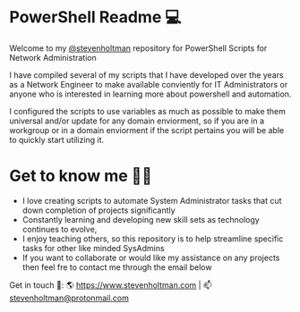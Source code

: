 # PowerShell Readme 💻
Welcome to my <a href="https://github.com/stevenholtman">@stevenholtman</a> repository for PowerShell Scripts for Network Administration

I have compiled several of my scripts that I have developed over the years as a Network Engineer to make available conviently for IT Administrators or anyone who is interested in learning more about powershell and automation.

I configured the scripts to use variables as much as possible to make them universal and/or update for any domain enviorment, so if you are in a workgroup or in a domain enviorment if the script pertains you will be able to quickly start utilizing it.

# Get to know me 👦🏻
- I love creating scripts to automate System Administrator tasks that cut down completion of projects significantly
- Constantly learning and developing new skill sets as technology continues to evolve, 
- I enjoy teaching others, so this repository is to help streamline specific tasks for other like minded SysAdmins
- If you want to collaborate or would like my assistance on any projects then feel fre to contact me through the email below

Get in touch 📱: 🌎 https://www.stevenholtman.com | 📫 stevenholtman@protonmail.com
